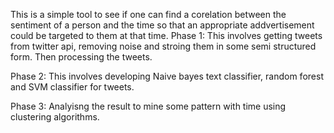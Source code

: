 This is a simple tool to see if one can find a corelation between the sentiment of a person and the time so that an appropriate addvertisement could be targeted to them at that time.
Phase 1:
This involves getting tweets from twitter api, removing noise and stroing them in some semi structured form. Then processing the tweets.

Phase 2:
This involves developing Naive bayes text classifier, random forest and SVM classifier for tweets.

Phase 3:
Analyisng the result to mine some pattern with time using clustering algorithms. 
